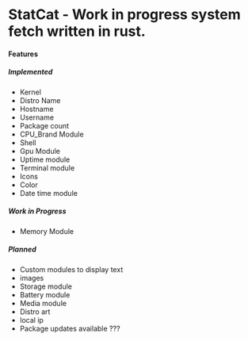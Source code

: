 # StatCat - Work in progress system fetch written in rust.



#### Features
##### Implemented
- Kernel
- Distro Name
- Hostname
- Username
- Package count
- CPU_Brand Module
- Shell
- Gpu Module
- Uptime module
- Terminal module
- Icons
- Color
- Date time module

##### Work in Progress
- Memory Module

##### Planned
- Custom modules to display text
- images
- Storage module
- Battery module
- Media module
- Distro art
- local ip
- Package updates available ???
